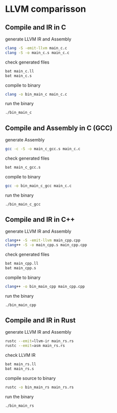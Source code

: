 # LLVM comparisson

## Compile and IR in C

generate LLVM IR and Assembly

```sh
clang -S -emit-llvm main_c.c
clang -S -o main_c.s main_c.c
```

check generated files

```sh
bat main_c.ll
bat main_c.s
```

compile to binary

```sh
clang -o bin_main_c main_c.c
```

run the binary

```sh
./bin_main_c
```

## Compile and Assembly in C (GCC)

generate Assembly

```sh
gcc -c -S -o main_c_gcc.s main_c.c
```

check generated files

```sh
bat main_c_gcc.s
```

compile to binary

```sh
gcc -o bin_main_c_gcc main_c.c
```

run the binary

```sh
./bin_main_c_gcc
```

## Compile and IR in C++

generate LLVM IR and Assembly

```sh
clang++ -S -emit-llvm main_cpp.cpp
clang++ -S -o main_cpp.s main_cpp.cpp
```

check generated files

```sh
bat main_cpp.ll
bat main_cpp.s
```

compile to binary

```sh
clang++ -o bin_main_cpp main_cpp.cpp
```

run the binary

```sh
./bin_main_cpp
```

## Compile and IR in Rust

generate LLVM IR and Assembly

```sh
rustc --emit=llvm-ir main_rs.rs
rustc --emit=asm main_rs.rs
```

check LLVM IR

```sh
bat main_rs.ll
bat main_rs.s
```

compile source to binary

```sh
rustc -o bin_main_rs main_rs.rs
```

run the binary

```sh
./bin_main_rs
```


